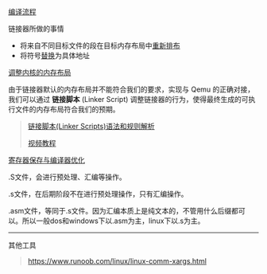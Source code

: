 [编译流程](http://rcore-os.cn/rCore-Tutorial-Book-v3/chapter1/3first-instruction-in-kernel1.html#:~:text=%E5%85%A8%E5%B1%80%E6%95%B0%E6%8D%AE%E6%AE%B5%E4%B8%AD%E3%80%82-,%E7%BC%96%E8%AF%91%E6%B5%81%E7%A8%8B,-%23)

链接器所做的事情

- 将来自不同目标文件的段在目标内存布局中[重新排布](http://rcore-os.cn/rCore-Tutorial-Book-v3/chapter1/3first-instruction-in-kernel1.html#:~:text=%E7%AC%AC%E4%B8%80%E4%BB%B6%E4%BA%8B%E6%83%85%E6%98%AF%E5%B0%86%E6%9D%A5%E8%87%AA%E4%B8%8D%E5%90%8C%E7%9B%AE%E6%A0%87%E6%96%87%E4%BB%B6%E7%9A%84%E6%AE%B5%E5%9C%A8%E7%9B%AE%E6%A0%87%E5%86%85%E5%AD%98%E5%B8%83%E5%B1%80%E4%B8%AD%E9%87%8D%E6%96%B0%E6%8E%92%E5%B8%83)
- 将符号[替换](http://rcore-os.cn/rCore-Tutorial-Book-v3/chapter1/3first-instruction-in-kernel1.html#:~:text=%E9%87%8D%E6%96%B0%E6%8E%92%E5%B8%83-,%E7%AC%AC%E4%BA%8C%E4%BB%B6%E4%BA%8B%E6%83%85%E6%98%AF%E5%B0%86%E7%AC%A6%E5%8F%B7%E6%9B%BF%E6%8D%A2%E4%B8%BA%E5%85%B7%E4%BD%93%E5%9C%B0%E5%9D%80%E3%80%82,-%E8%BF%99%E9%87%8C%E7%9A%84%E7%AC%A6%E5%8F%B7)为具体地址



[调整内核的内存布局](http://rcore-os.cn/rCore-Tutorial-Book-v3/chapter1/4first-instruction-in-kernel2.html#:~:text=%E5%BA%93%20core%20%E4%B8%AD%E3%80%82-,%E8%B0%83%E6%95%B4%E5%86%85%E6%A0%B8%E7%9A%84%E5%86%85%E5%AD%98%E5%B8%83%E5%B1%80%23,-%E7%94%B1%E4%BA%8E%E9%93%BE%E6%8E%A5)

由于链接器默认的内存布局并不能符合我们的要求，实现与 Qemu 的正确对接，我们可以通过 **链接脚本** (Linker Script) 调整链接器的行为，使得最终生成的可执行文件的内存布局符合我们的预期。

> [链接脚本(Linker Scripts)语法和规则解析](https://blog.csdn.net/m0_47799526/article/details/108765403)
>
> [视频教程](https://www.bilibili.com/video/BV1gL411A7dX/?spm_id_from=333.788&vd_source=fff8a96619bd3da6d1cb5d5c1ede2cf1)



[寄存器保存与编译器优化](http://rcore-os.cn/rCore-Tutorial-Book-v3/chapter1/5support-func-call.html#:~:text=%E6%B3%A8%E8%A7%A3-,%E5%AF%84%E5%AD%98%E5%99%A8%E4%BF%9D%E5%AD%98%E4%B8%8E%E7%BC%96%E8%AF%91%E5%99%A8%E4%BC%98%E5%8C%96,-%E8%BF%99%E9%87%8C%E5%80%BC%E5%BE%97%E8%AF%B4%E6%98%8E)



.S文件，会进行预处理、汇编等操作。

.s文件，在后期阶段不在进行预处理操作，只有汇编操作。

.asm文件，等同于.s文件。因为汇编本质上是纯文本的，不管用什么后缀都可以。所以一般dos和windows下以.asm为主，linux下以.s为主。



---

其他工具

> https://www.runoob.com/linux/linux-comm-xargs.html
